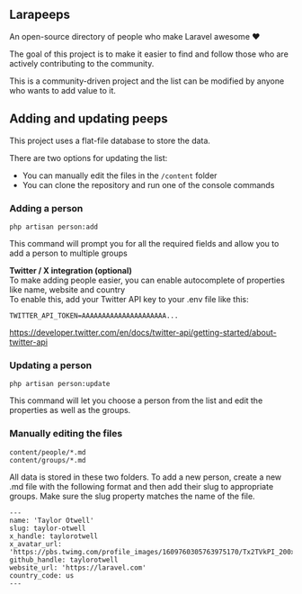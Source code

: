## Larapeeps

An open-source directory of people who make Laravel awesome ❤️

The goal of this project is to make it easier to find and follow those who are actively contributing to the community. 

This is a community-driven project and the list can be modified by anyone who wants to add value to it.

## Adding and updating peeps

This project uses a flat-file database to store the data.

There are two options for updating the list:

- You can manually edit the files in the `/content` folder
- You can clone the repository and run one of the console commands

### Adding a person
```
php artisan person:add
```

This command will prompt you for all the required fields and allow you to add a person to multiple groups

**Twitter / X integration (optional)**  
To make adding people easier, you can enable autocomplete of properties like name, website and country  
To enable this, add your Twitter API key to your .env file like this:

```
TWITTER_API_TOKEN=AAAAAAAAAAAAAAAAAAAAA...
```

https://developer.twitter.com/en/docs/twitter-api/getting-started/about-twitter-api

### Updating a person
```
php artisan person:update
```

This command will let you choose a person from the list and edit the properties as well as the groups.


### Manually editing the files

```
content/people/*.md
content/groups/*.md
```

All data is stored in these two folders. To add a new person, create a new .md file with the following format and then add their slug to appropriate groups. Make sure the slug property matches the name of the file.

```
---
name: 'Taylor Otwell'
slug: taylor-otwell
x_handle: taylorotwell
x_avatar_url: 'https://pbs.twimg.com/profile_images/1609760305763975170/Tx2TVkPI_200x200.jpg'
github_handle: taylorotwell
website_url: 'https://laravel.com'
country_code: us
---
```
